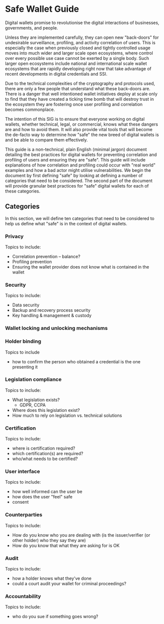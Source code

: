 # Safe Wallet Guide

Digital wallets promise to revolutionise the digital interactions of businesses, governments, and people.

Unless they are implemented carefully, they can open new "back-doors" for undesirable surveillance, profiling, and activity correlation of users. This is especially the case when previously closed and tightly controlled usage moves into much wider and larger scale open ecosystems, where control over every possible use case cannot be exerted by a single body. Such larger open ecosystems include national and international scale wallet ecosystems that are rapidly developing right now that take advantage of recent developments in digital credentials and SSI.

Due to the technical complexities of the cryptography and protocols used, there are only a few people that understand what these back-doors are. There is a danger that well intentioned wallet initiatives deploy at scale only to find that they have created a ticking time bomb that will destroy trust in the ecosystem they are fostering once user profiling and correlation becomes commonplace.

The intention of this SIG is to ensure that everyone working on digital wallets, whether technical, legal, or commercial, knows what these dangers are and how to avoid them. It will also provide vital tools that will become the de-facto way to determine how "safe" the new breed of digital wallets is and be able to compare them effectively.

This guide is a non-technical, plain English (minimal jargon) document detailing the best practices for digital wallets for preventing correlation and profiling of users and ensuring they are "safe". This guide will include explanations of how correlation and profiling could occur with "real world" examples and how a bad actor might utilise vulnerabilities. We begin the document by first defining "safe" by looking at defining a number of categories that need to be considered. The second part of the document will provide granular best practices for "safe" digital wallets for each of these categories.

## Categories

In this section, we will define ten categories that need to be considered to help us define what "safe" is in the context of digital wallets.

### Privacy
Topics to include:
- Correlation prevention – balance?
- Profiling prevention
- Ensuring the wallet provider does not know what is contained in the wallet

### Security
Topics to include:
- Data security
- Backup and recovery process security
- Key handling & management & custody

### Wallet locking and unlocking mechanisms

### Holder binding
Topics to include
- how to confirm the person who obtained a credential is the one presenting it

### Legislation compliance
Topics to include:
- What legislation exists?
    - GDPR, CCPA
- Where does this legislation exist?
- How much to rely on legislation vs. technical solutions

### Certification
Topics to include:
- where is certification required?
- which certification(s) are required?
- who/what needs to be certified?

### User interface
Topics to include:
- how well informed can the user be 
- how does the user "feel" safe
- consent

### Counterparties
Topics to include:
- How do you know who you are dealing with (is the issuer/verifier (or other holder) who they say they are)
- How do you know that what they are asking for is OK

### Audit
Topics to include:
- how a holder knows what they’ve done
- could a court audit your wallet for criminal proceedings?

### Accountability
Topics to include:
- who do you sue if something goes wrong?